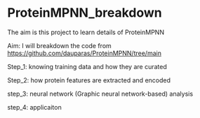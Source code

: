 # ProteinMPNN_breakdown

The aim is this project to learn details of ProteinMPNN

Aim: I will breakdown the code from https://github.com/dauparas/ProteinMPNN/tree/main

Step_1: knowing training data and how they are curated

Step_2: how protein features are extracted and encoded

step_3: neural network (Graphic neural network-based) analysis

step_4: applicaiton 
